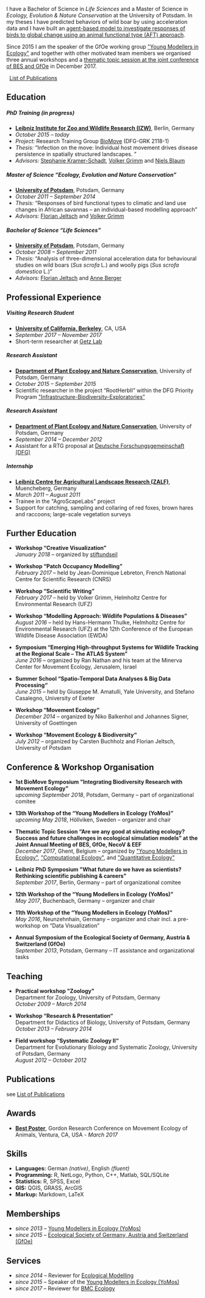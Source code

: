 I have a Bachelor of Science in *Life Sciences* and a Master of Science in *Ecology, Evolution & Nature Conservation* at the University of Potsdam. In my theses I have predicted behaviors of wild boar by using acceleration data and I have built an [agent-based model to investigate responses of birds to global change using an animal functional type (AFT) approach](https://doi.org/10.1016/j.ecolmodel.2015.07.005).  

Since 2015 I am the speaker of the GfOe working group ["Young Modellers in Ecology"](https://youngmodellers.github.io/) and together with other motivated team members we organised three annual workshops and a [thematic topic session at the joint conference of BES and GfOe](https://www.britishecologicalsociety.org/events/annual-meeting-2017/thematic-topic-ghent-2017/) in December 2017.   

<i class="fa fa-file-text-o  fa-fw" aria-hidden="true"></i>&nbsp; <a href="{{ site.baseurl }}/pubs">List of Publications</a>

## Education

##### PhD Training (in progress)
- **[Leibniz Institute for Zoo and Wildlife Research (IZW)](http://www.izw-berlin.de/welcome.html)**, Berlin, Germany
- *October 2015 – today*
- *Project:* Research Training Group [BioMove](https://www.biomove.org/) (DFG-GRK 2118-1)
- *Thesis:* “Infection on the move: Individual host movement drives disease persistence in spatially structured landscapes. ”
- *Advisors:* [Stephanie Kramer-Schadt](http://www.izw-berlin.de/kramer-schadt-stefanie.html), [Volker Grimm](https://www.ufz.de/index.php?en=36522) and [Niels Blaum](http://www.uni-potsdam.de/en/ibb/researchgroups/fullprofessors/plant-ecology/staff/dr-niels-blaum.html)

##### Master of Science “Ecology, Evolution and Nature Conservation”
- **[University of Potsdam](http://www.uni-potsdam.de/en/)**, Potsdam, Germany
- *October 2011 – September 2014*
- *Thesis:* “Responses of bird functional types to climatic and land use changes in African savannas – an individual-based modelling approach”
- *Advisors:* [Florian Jeltsch](http://www.uni-potsdam.de/en/ibb/researchgroups/fullprofessors/plant-ecology/staff/prof-dr-florian-jeltsch.html) and [Volker Grimm](https://www.ufz.de/index.php?en=36522)

##### Bachelor of Science “Life Sciences”
- **[University of Potsdam](http://www.uni-potsdam.de/en/)**, Potsdam, Germany
- *October 2008 – September 2011*
- *Thesis:* “Analysis of three-dimensional acceleration data for behavioural studies on wild boars (*Sus scrofa* L.) and woolly pigs (*Sus scrofa domestica* L.)”
- *Advisors:* [Florian Jeltsch](http://www.uni-potsdam.de/en/ibb/researchgroups/fullprofessors/plant-ecology/staff/prof-dr-florian-jeltsch.html) and [Anne Berger](http://www.izw-berlin.de/dr-berger-anne.html)


## Professional Experience

##### Visiting Research Student
- **[University of California, Berkeley](https://www.berkeley.edu/)**, CA, USA
- *September 2017 – November 2017*
- Short-term researcher at [Getz Lab](https://nature.berkeley.edu/getzlab/)

##### Research Assistant
- **[Department of Plant Ecology and Nature Conservation](https://www.uni-potsdam.de/en/ibb-vegnat/index.html)**, University of Potsdam, Germany
- *October 2015 – September 2015*
- Scientific researcher in the project “RootHerbII” within the DFG Priority Program ["Infrastructure-Biodiversity-Exploratories”](http://www.biodiversity-exploratories.de/1/home/)

##### Research Assistant
- **[Department of Plant Ecology and Nature Conservation](https://www.uni-potsdam.de/en/ibb-vegnat/index.html)**, University of Potsdam, Germany
- *September 2014 – December 2012*
- Assistant for a RTG proposal at [Deutsche Forschungsgemeinschaft (DFG)](http://www.dfg.de/en/)

##### Internship
- **[Leibniz Centre for Agricultural Landscape Research (ZALF)](http://www.zalf.de/en/Pages/ZALF.aspx)**, Muencheberg, Germany
- *March 2011 – August 2011*
- Trainee in the "AgroScapeLabs" project
- Support for catching, sampling and collaring of red foxes, brown hares and raccoons; large-scale vegetation surveys


## Further Education


- **Workshop “Creative Visualization”**  
  *January 2018* – organized by [stiftundseil](http://www.stiftundseil.de/?lang=de&page=125)

- **Workshop “Patch Occupancy Modelling”**  
  *February 2017* – held by Jean-Dominique Lebreton, French National Centre for Scientific Research (CNRS)

- **Workshop “Scientific Writing”**  
  *February 2017* – held by Volker Grimm, Helmholtz Centre for Environmental Research (UFZ)

- **Workshop “Modelling Approach: Wildlife Populations & Diseases”**  
  *August 2016* – held by Hans-Hermann Thulke, Helmholtz Centre for Environmental Research (UFZ) at the 12th Conference of the European Wildlife Disease Association (EWDA)

- **Symposium “Emerging High-throughput Systems for Wildlife Tracking at the Regional Scale – The ATLAS System”**  
  *June 2016* – organized by Ran Nathan and his team at the Minerva Center for Movement Ecology, Jerusalem, Israel

- **Summer School “Spatio-Temporal Data Analyses & Big Data Processing“**  
  *June 2015* – held by Giuseppe M. Amatulli, Yale University, and Stefano Casalegno, University of Exeter

- **Workshop “Movement Ecology“**  
  *December 2014* – organized by Niko Balkenhol and Johannes Signer, University of Goettingen

- **Workshop “Movement Ecology & Biodiversity“**  
  *July 2012* – organized by Carsten Buchholz and Florian Jeltsch, University of Potsdam


## Conference & Workshop Organisation

- **1st BioMove Symposium "Integrating Biodiversity Research with Movement Ecology"**  
  *upcoming September 2018*, Potsdam, Germany – part of organizational comitee

- **13th Workshop of the “Young Modellers in Ecology (YoMos)”**  
  *upcoming May 2018*, Höllviken, Sweden – organizer and chair

- **Thematic Topic Session “Are we any good at simulating ecology? Success and future challenges in ecological simulation models” at the Joint Annual Meeting of BES, GfOe, NecoV & EEF**  
  *December 2017*, Ghent, Belgium – organized by ["Young Modellers in Ecology"](https://yomos.org/), ["Computational Ecology"](https://akcomputationalecology.wordpress.com/), and ["Quantitative Ecology"](https://besquantitativeecology.wordpress.com/)

- **Leibniz PhD Symposium "What future do we have as scientists? Rethinking scientific publishing & careers"**   
  *September 2017*, Berlin, Germany – part of organizational comitee

- **12th Workshop of the “Young Modellers in Ecology (YoMos)”**  
  *May 2017*, Buchenbach, Germany – organizer and chair

- **11th Workshop of the “Young Modellers in Ecology (YoMos)”**  
  *May 2016*, Neunzehnhain, Germany – organizer and chair incl. a pre-workshop on “Data Visualization”

- **Annual Symposium of the Ecological Society of Germany, Austria & Switzerland (GfOe)**  
  *September 2013*, Potsdam, Germany – IT assistance and organizational tasks   


## Teaching

- **Practical workshop "Zoology"**  
  Department for Zoology, University of Potsdam, Germany  
  *October 2009 – March 2014*

- **Workshop “Research & Presentation“**  
  Department for Didactics of Biology, University of Potsdam, Germany  
  *October 2013 – February 2014*

- **Field workshop “Systematic Zoology II“**  
  Department for Evolutionary Biology and Systematic Zoology, University of Potsdam, Germany  
  *August 2012 – October 2012*


## Publications

see <a href="{{ site.baseurl }}/pubs">List of Publications</a>


## Awards

- [**Best Poster**](https://doi.org/10.13140/RG.2.2.30777.47209), Gordon Research Conference on Movement Ecology of Animals, Ventura, CA, USA - *March 2017*


## Skills

- **Languages:** German *(native)*, English *(fluent)*
- **Programming:** R, NetLogo, Python, C++, Matlab, SQL/SQLite
- **Statistics:** R, SPSS, Excel
- **GIS:** QGIS, GRASS, ArcGIS
- **Markup:** Markdown, LaTeX


## Memberships

- *since 2013* – [Young Modellers in Ecology (YoMos)](https://www.yomos.org)
- *since 2015* – [Ecological Society of Germany, Austria and Switzerland (GfOe)](http://www.gfoe.org/en)


## Services

- *since 2014* – Reviewer for [Ecological Modelling](https://eeslive.elsevier.com/ecomod/default.asp)
- *since 2015* – Speaker of the [Young Modellers in Ecology (YoMos)](https://www.yomos.org)
- *since 2017* – Reviewer for [BMC Ecology](https://bmcecol.biomedcentral.com/)
